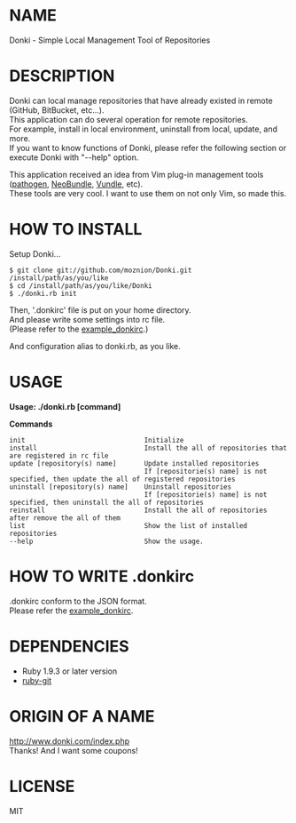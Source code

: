 # NAME
Donki - Simple Local Management Tool of Repositories

# DESCRIPTION
Donki can local manage repositories that have already existed in remote (GitHub, BitBucket, etc...).  
This application can do several operation for remote repositories.  
For example, install in local environment, uninstall from local, update, and more.  
If you want to know functions of Donki, please refer the following section or execute Donki with "--help" option.  
  
This application received an idea from Vim plug-in management tools ([pathogen](https://github.com/tpope/vim-pathogen), 
[NeoBundle](https://github.com/Shougo/neobundle.vim), [Vundle](https://github.com/gmarik/vundle), etc).  
These tools are very cool. I want to use them on not only Vim, so made this.

# HOW TO INSTALL
Setup Donki...

    $ git clone git://github.com/moznion/Donki.git /install/path/as/you/like
    $ cd /install/path/as/you/like/Donki
    $ ./donki.rb init

Then, '.donkirc' file is put on your home directory.  
And please write some settings into rc file.  
(Please refer to the [example\_donkirc](https://github.com/moznion/Donki/blob/master/example_donkirc).)  
  
And configuration alias to donki.rb, as you like.

# USAGE
**Usage: ./donki.rb [command]**  
  
**Commands**  

    init                              Initialize  
    install                           Install the all of repositories that are registered in rc file  
    update [repository(s) name]       Update installed repositories  
                                      If [repositorie(s) name] is not specified, then update the all of registered repositories  
    uninstall [repository(s) name]    Uninstall repositories  
                                      If [repositorie(s) name] is not specified, then uninstall the all of repositories  
    reinstall                         Install the all of repositories after remove the all of them  
    list                              Show the list of installed repositories  
    --help                            Show the usage.  
  
# HOW TO WRITE .donkirc
.donkirc conform to the JSON format.  
Please refer the [example\_donkirc](https://github.com/moznion/Donki/blob/master/example_donkirc).  

# DEPENDENCIES
- Ruby 1.9.3 or later version
- [ruby-git](https://rubygems.org/gems/git)

# ORIGIN OF A NAME
<http://www.donki.com/index.php>  
Thanks! And I want some coupons!

# LICENSE
MIT
